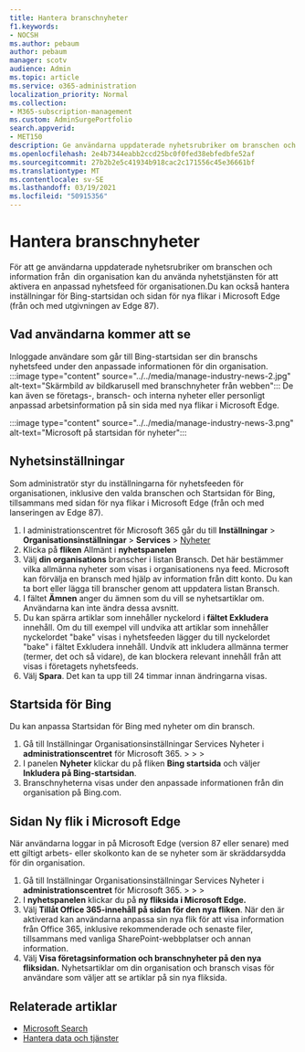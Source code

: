 ```yaml
---
title: Hantera branschnyheter
f1.keywords:
- NOCSH
ms.author: pebaum
author: pebaum
manager: scotv
audience: Admin
ms.topic: article
ms.service: o365-administration
localization_priority: Normal
ms.collection:
- M365-subscription-management
ms.custom: AdminSurgePortfolio
search.appverid:
- MET150
description: Ge användarna uppdaterade nyhetsrubriker om branschen och information från din organisation genom att använda nyhetstjänsten för att aktivera en anpassad nyhetsfeed för organisationen.
ms.openlocfilehash: 2e4b7344eabb2ccd25bc0f0fed38ebfedbfe52af
ms.sourcegitcommit: 27b2b2e5c41934b918cac2c171556c45e36661bf
ms.translationtype: MT
ms.contentlocale: sv-SE
ms.lasthandoff: 03/19/2021
ms.locfileid: "50915356"
---
```

# <a name="manage-industry-news"></a>Hantera branschnyheter

För att ge användarna uppdaterade nyhetsrubriker om branschen och information från [](https://admin.microsoft.com/adminportal/home?#/Settings/Services/:/Settings/L1/BingNews) din organisation kan du använda nyhetstjänsten för att aktivera en anpassad nyhetsfeed för organisationen.Du kan också hantera inställningar för Bing-startsidan och sidan för nya flikar i Microsoft Edge (från och med utgivningen av Edge 87).

## <a name="what-your-users-will-see"></a>Vad användarna kommer att se
 
Inloggade användare som går till Bing-startsidan ser din branschs nyhetsfeed under den anpassade informationen för din organisation.   
 :::image type="content" source="../../media/manage-industry-news-2.jpg" alt-text="Skärmbild av bildkarusell med branschnyheter från webben":::
De kan även se företags-, bransch- och interna nyheter eller personligt anpassad arbetsinformation på sin sida med nya flikar i Microsoft Edge. 

:::image type="content" source="../../media/manage-industry-news-3.png" alt-text="Microsoft på startsidan för nyheter":::

## <a name="news-settings"></a>Nyhetsinställningar

Som administratör styr du inställningarna för nyhetsfeeden för organisationen, inklusive den valda branschen och Startsidan för Bing, tillsammans med sidan för nya flikar i Microsoft Edge (från och med lanseringen av Edge 87).

1. I administrationscentret för Microsoft 365 går du till **Inställningar**  >  **Organisationsinställningar**  >  **Services**  >  [Nyheter](https://admin.microsoft.com/adminportal/home?#/Settings/Services/:/Settings/L1/BingNews)
2. Klicka på **fliken** Allmänt i **nyhetspanelen**
3. Välj **din organisations** branscher i listan Bransch. Det här bestämmer vilka allmänna nyheter som visas i organisationens nya feed. Microsoft kan förvälja en bransch med hjälp av information från ditt konto. Du kan ta bort eller lägga till branscher genom att uppdatera listan Bransch.
4. I fältet **Ämnen** anger du ämnen som du vill se nyhetsartiklar om. Användarna kan inte ändra dessa avsnitt.
5. Du kan spärra artiklar som innehåller nyckelord i **fältet Exkludera** innehåll.  Om du till exempel vill undvika att artiklar som innehåller nyckelordet "bake" visas i nyhetsfeeden lägger du till nyckelordet "bake" i fältet Exkludera innehåll. Undvik att inkludera allmänna termer (termer, det och så vidare), de kan blockera relevant innehåll från att visas i företagets nyhetsfeeds.
6. Välj **Spara**. Det kan ta upp till 24 timmar innan ändringarna visas.

## <a name="bing-homepage"></a>Startsida för Bing

Du kan anpassa Startsidan för Bing med nyheter om din bransch. 

1. Gå till Inställningar Organisationsinställningar Services Nyheter i **administrationscentret** för Microsoft 365.  >    >    >  [](https://admin.microsoft.com/adminportal/home?#/Settings/Services/:/Settings/L1/BingNews) 
2. I panelen **Nyheter** klickar du på fliken **Bing startsida** och väljer **Inkludera på Bing-startsidan**.
3. Branschnyheterna visas under den anpassade informationen från din organisation på Bing.com.

## <a name="microsoft-edge-new-tab-page"></a>Sidan Ny flik i Microsoft Edge 
När användarna loggar in på Microsoft Edge (version 87 eller senare) med ett giltigt arbets- eller skolkonto kan de se nyheter som är skräddarsydda för din organisation.

1. Gå till Inställningar Organisationsinställningar Services Nyheter i **administrationscentret** för Microsoft 365.  >    >    >  [](https://admin.microsoft.com/adminportal/home?#/Settings/Services/:/Settings/L1/BingNews)
2. I **nyhetspanelen** klickar du på **ny fliksida i Microsoft Edge.**
3. Välj **Tillåt Office 365-innehåll på sidan för den nya fliken**. När den är aktiverad kan användarna anpassa sin nya flik för att visa information från Office 365, inklusive rekommenderade och senaste filer, tillsammans med vanliga SharePoint-webbplatser och annan information.
4. Välj **Visa företagsinformation och branschnyheter på den nya fliksidan.** Nyhetsartiklar om din organisation och bransch visas för användare som väljer att se artiklar på sin nya fliksida.

## <a name="related-articles"></a>Relaterade artiklar

- [Microsoft Search](/microsoftsearch/)
- [Hantera data och tjänster](./index.yml)